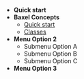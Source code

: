 * **Quick start**
* **Baxel Concepts**
  * [Quick start](README.md)
  * [Classes](Entity-Classes.md)
* **Menu Option 2**
  * Submenu Option A
  * Submenu Option B
  * Submenu Option C
* **Menu Option 3**
<!--stackedit_data:
eyJoaXN0b3J5IjpbLTIxNDAyNTI1NDAsMTcyNTk3OTA3NiwtNj
cyMjM5MTc4LDEyNjY5Mzk5MDBdfQ==
-->